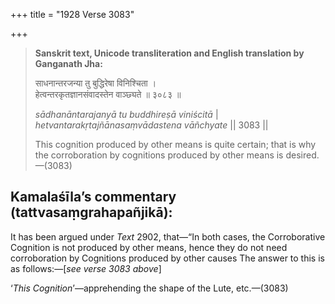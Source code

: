 +++
title = "1928 Verse 3083"

+++
> **Sanskrit text, Unicode transliteration and English translation by Ganganath Jha:** 
>
> साधनान्तरजन्या तु बुद्धिरेषा विनिश्चिता ।  
> हेत्वन्तरकृतज्ञानसंवादस्तेन वाञ्छ्यते ॥ ३०८३ ॥ 
>
> *sādhanāntarajanyā tu buddhireṣā viniścitā* \|  
> *hetvantarakṛtajñānasaṃvādastena vāñchyate* \|\| 3083 \|\| 
>
> This cognition produced by other means is quite certain; that is why the corroboration by cognitions produced by other means is desired.—(3083)



## Kamalaśīla’s commentary (tattvasaṃgrahapañjikā):

It has been argued under *Text* 2902, that—“In both cases, the Corroborative Cognition is not produced by other means, hence they do not need corroboration by Cognitions produced by other causes The answer to this is as follows:—[*see verse 3083 above*]

‘*This Cognition*’—apprehending the shape of the Lute, etc.—(3083)



